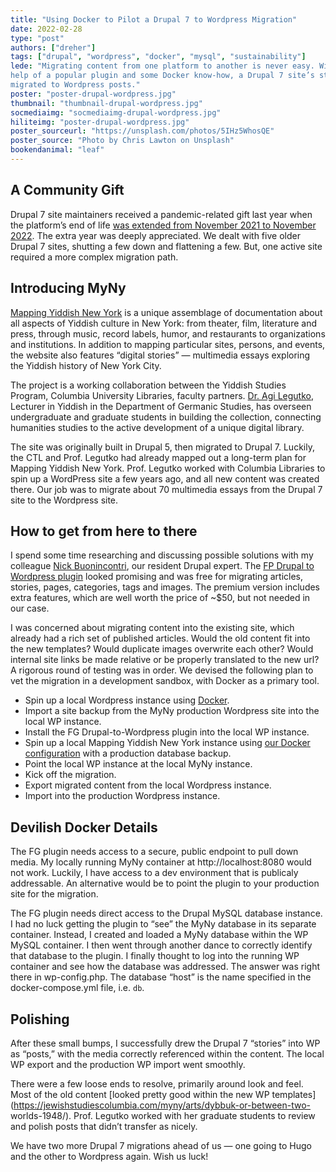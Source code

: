 ```yaml
---
title: "Using Docker to Pilot a Drupal 7 to Wordpress Migration"
date: 2022-02-28
type: "post"
authors: ["dreher"]
tags: ["drupal", "wordpress", "docker", "mysql", "sustainability"]
lede: "Migrating content from one platform to another is never easy. With the
help of a popular plugin and some Docker know-how, a Drupal 7 site’s stories are
migrated to Wordpress posts."
poster: "poster-drupal-wordpress.jpg"
thumbnail: "thumbnail-drupal-wordpress.jpg"
socmediaimg: "socmediaimg-drupal-wordpress.jpg"
hiliteimg: "poster-drupal-wordpress.jpg"
poster_sourceurl: "https://unsplash.com/photos/5IHz5WhosQE"
poster_source: "Photo by Chris Lawton on Unsplash"
bookendanimal: "leaf"
---
```


## A Community Gift

Drupal 7 site maintainers received a pandemic-related gift last year when the
platform’s end of life
[was extended from November 2021 to November 2022](https://www.drupal.org/psa-2020-06-24).
The extra year was deeply appreciated. We dealt with five older Drupal 7 sites,
shutting a few down and flattening a few. But, one active site required a more
complex migration path.

## Introducing MyNy

[Mapping Yiddish New York](https://jewishstudiescolumbia.com/myny/) is a unique
assemblage of documentation about all aspects of Yiddish culture in New York:
from theater, film, literature and press, through music, record labels, humor,
and restaurants to organizations and institutions. In addition to mapping
particular sites, persons, and events, the website also features “digital
stories” &mdash; multimedia essays exploring the Yiddish history of New York
City.

The project is a working collaboration between the Yiddish Studies Program,
Columbia University Libraries, faculty partners.
[Dr. Agi Legutko](https://germanic.columbia.edu/content/agnieszka-legutko),
Lecturer in Yiddish in the Department of Germanic Studies, has overseen
undergraduate and graduate students in building the collection, connecting
humanities studies to the active development of a unique digital library.

The site was originally built in Drupal 5, then migrated to Drupal 7. Luckily,
the CTL and Prof. Legutko had already mapped out a long-term plan for Mapping
Yiddish New York. Prof. Legutko worked with Columbia Libraries to spin up a
WordPress site a few years ago, and all new content was created there. Our job
was to migrate about 70 multimedia essays from the Drupal 7 site to the
Wordpress site. 

## How to get from here to there

I spend some time researching and discussing possible solutions with my
colleague [Nick Buonincontri](https://compiled.ctl.columbia.edu/authors/buonincontri/),
our resident Drupal expert. The
[FP Drupal to Wordpress plugin](https://wordpress.org/plugins/fg-drupal-to-wp/#description)
looked promising and was free for migrating articles, stories, pages,
categories, tags and images. The premium version includes extra features, which
are well worth the price of ~$50, but not needed in our case.

I was concerned about migrating content into the existing site, which already
had a rich set of published articles. Would the old content fit into the new
templates? Would duplicate images overwrite each other? Would internal site
links be made relative or be properly translated to the new url? A rigorous
round of testing was in order. We devised the following plan to vet the
migration in a development sandbox, with Docker as a primary tool.

* Spin up a local Wordpress instance using [Docker](https://docs.docker.com/samples/wordpress/).
* Import a site backup from the MyNy production Wordpress site into the local WP instance.
* Install the FG Drupal-to-Wordpress plugin into the local WP instance.
* Spin up a local Mapping Yiddish New York instance using [our Docker configuration](https://github.com/ccnmtl/drupal7_myny/blob/master/drupal-docker.mk) with a production database backup.
* Point the local WP instance at the local MyNy instance.
* Kick off the migration.
* Export migrated content from the local Wordpress instance.
* Import into the production Wordpress instance.

## Devilish Docker Details

The FG plugin needs access to a secure, public endpoint to pull down media. My
locally running MyNy container at http://localhost:8080 would not work. Luckily,
I have access to a dev environment that is publicaly addressable. An alternative
would be to point the plugin to your production site for the migration.

The FG plugin needs direct access to the Drupal MySQL database instance. I had
no luck getting the plugin to “see” the MyNy database in its separate container.
Instead, I created and loaded a MyNy database within the WP MySQL container. I
then went through another dance to correctly identify that database to the
plugin. I finally thought to log into the running WP container and see how the
database was addressed. The answer was right there in wp-config.php. The
database “host” is the name specified in the docker-compose.yml file, i.e. `db`.

## Polishing

After these small bumps, I successfully drew the Drupal 7 “stories” into WP as
“posts,” with the media correctly referenced within the content. The local WP
export and the production WP import went smoothly.

There were a few loose ends to resolve, primarily around look and feel. Most of
the old content
[looked pretty good within the new WP templates](https://jewishstudiescolumbia.com/myny/arts/dybbuk-or-between-two- worlds-1948/).
Prof. Legutko worked with her graduate students to review and polish posts that
didn’t transfer as nicely.

We have two more Drupal 7 migrations ahead of us &mdash; one going to Hugo and
the other to Wordpress again. Wish us luck!
